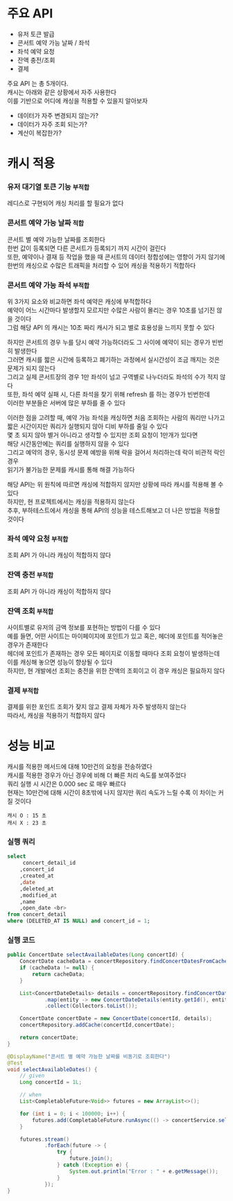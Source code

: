 # 주요 API
- 유저 토큰 발급
- 콘서트 예약 가능 날짜 / 좌석
- 좌석 예약 요청
- 잔액 충전/조회
- 결제

주요 API 는 총 5개이다.<br>
캐시는 아래와 같은 상황에서 자주 사용한다 <br>
이를 기반으로 어디에 캐싱을 적용할 수 있을지 알아보자
- 데이터가 자주 변경되지 않는가?
- 데이터가 자주 조회 되는가?
- 계산이 복잡한가?

# 캐시 적용
### 유저 대기열 토큰 기능 `부적합`
레디스로 구현되어 캐싱 처리를 할 필요가 없다

### 콘서트 예약 가능 날짜 `적합`
콘서트 별 예약 가능한 날짜를 조회한다 <br>
한번 값이 등록되면 다른 콘서트가 등록되기 까지 시간이 걸린다 <br>
또한, 예약이나 결재 등 작업을 했을 때 콘서트의 데이터 정합성에는 영향이 가지 않기에 <br>
한번의 캐싱으로 수많은 트래픽을 처리할 수 있어 캐싱을 적용하기 적합하다

### 콘서트 예약 가능 좌석 `부적합`
위 3가지 요소와 비교하면 좌석 예약은 캐싱에 부적합하다 <br>
예약이 어느 시간마다 발생할지 모르지만 수많은 사람이 몰리는 경우 10초를 넘기진 않을 것이다 <br>
그럼 해당 API 의 캐시는 10초 짜리 캐시가 되고 별로 효용성을 느끼지 못할 수 있다 <br>

하지만 콘서트의 경우 누를 당시 예약 가능하더라도 그 사이에 예약이 되는 경우가 빈번히 발생한다 <br>
그러면 캐시를 짧은 시간에 등록하고 폐기하는 과정에서 실시간성이 조금 깨지는 것은 문제가 되지 않는다 <br>
그리고 실제 콘서트장의 경우 1만 좌석이 넘고 구역별로 나누더라도 좌석의 수가 적지 않다 <br>
또한, 좌석 예약 실패 시, 다른 좌석을 찾기 위해 refresh 를 하는 경우가 빈번한데 <br>
이러한 부분들은 서버에 많은 부하를 줄 수 있다 <br>

이러한 점을 고려할 때, 예약 가능 좌석을 캐싱하면 처음 조회하는 사람의 쿼리만 나가고 <br>
짧은 시간이지만 쿼리가 실행되지 않아 디비 부하를 줄일 수 있다 <br>
몇 초 되지 않아 별거 아니라고 생각할 수 있지만 조회 요청이 1만개가 있다면 <br>
해당 시간동안에는 쿼리를 실행하지 않을 수 있다 <br>
그리고 예약의 경우, 동시성 문제 예방을 위해 락을 걸어서 처리하는데 락이 비관적 락인 경우 <br>
읽기가 불가능한 문제를 캐시를 통해 해결 가능하다

해당 API는 위 원칙에 따르면 캐싱에 적합하지 않지만 상황에 따라 캐시를 적용해 볼 수 있다 <br>
하지만, 현 프로젝트에서는 캐싱을 적용하지 않는다 <br>
추후, 부하테스트에서 캐싱을 통해 API의 성능을 테스트해보고 더 나은 방법을 적용할 것이다 

### 좌석 예약 요청 `부적합`
조회 API 가 아니라 캐싱이 적합하지 않다

### 잔액 충전 `부적합`
조회 API 가 아니라 캐싱이 적합하지 않다

### 잔액 조회 `부적합`
사이트별로 유저의 금액 정보를 포현하는 방법이 다를 수 있다 <br>
예를 들면, 어떤 사이트는 마이페이지에 포인트가 있고 혹은, 헤더에 포인트를 적어놓은 경우가 존재한다 <br>
헤더에 포인트가 존재하는 경우 모든 페이지로 이동할 때마다 조회 요청이 발생하는데 이를 캐싱해 놓으면 성능이 향상될 수 있다 <br>
하지만, 현 개발에선 조회는 충전을 위한 잔액의 조회이고 이 경우 캐싱은 필요하지 않다

### 결제 `부적합`
결제를 위한 포인트 조회가 잦지 않고 결제 자체가 자주 발생하지 않는다 <br>
따라서, 캐싱을 적용하기 적합하지 않다

# 성능 비교
캐시를 적용한 메서드에 대해 10만건의 요청을 전송하였다 <br>
캐시를 적용한 경우가 아닌 경우에 비해 더 빠른 처리 속도를 보여주었다 <br>
쿼리 실행 시 시간은 0.000 sec 로 매우 빠르다 <br>
현재는 10만건에 대해 시간이 8초밖에 나지 않지만 쿼리 속도가 느릴 수록 이 차이는 커질 것이다 <br>

`캐시 O : 15 초` <br>
`캐시 X : 23 초` 

### 실행 쿼리
```sql
select
     concert_detail_id
    ,concert_id
    ,created_at
    ,date
    ,deleted_at
    ,modified_at
    ,name
    ,open_date <br> 
from concert_detail 
where (DELETED_AT IS NULL) and concert_id = 1;
```
### 실행  코드
``` java
public ConcertDate selectAvailableDates(Long concertId) {
    ConcertDate cacheData = concertRepository.findConcertDatesFromCache(concertId);
    if (cacheData != null) {
        return cacheData;
    }

    List<ConcertDateDetails> details = concertRepository.findConcertDates(concertId).stream()
            .map(entity -> new ConcertDateDetails(entity.getId(), entity.getDate()))
            .collect(Collectors.toList());

    ConcertDate concertDate = new ConcertDate(concertId, details);
    concertRepository.addCache(concertId,concertDate);

    return concertDate;
}

@DisplayName("콘서트 별 예약 가능한 날짜를 비동기로 조회한다")
@Test
void selectAvailableDates() {
    // given
    Long concertId = 1L;

    // when
    List<CompletableFuture<Void>> futures = new ArrayList<>();

    for (int i = 0; i < 100000; i++) {
        futures.add(CompletableFuture.runAsync(() -> concertService.selectAvailableDates(concertId)));
    }

    futures.stream()
            .forEach(future -> {
                try {
                    future.join();
                } catch (Exception e) {
                    System.out.println("Error : " + e.getMessage());
                }
            });
}
```